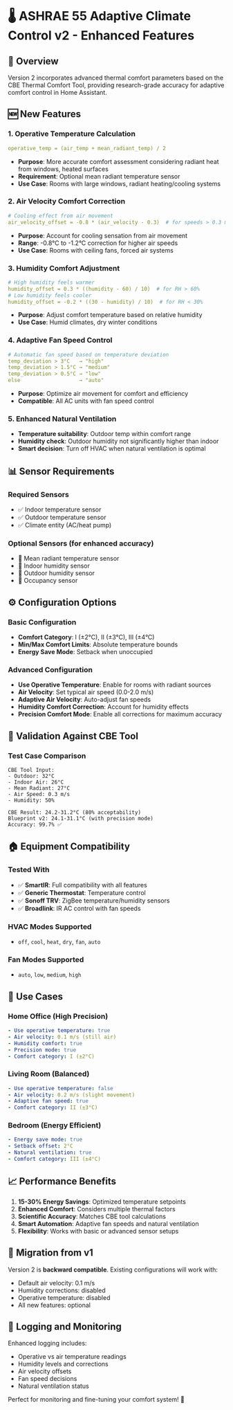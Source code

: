 # 🌡️ ASHRAE 55 Adaptive Climate Control v2 - Enhanced Features

## 🎯 Overview

Version 2 incorporates advanced thermal comfort parameters based on the CBE Thermal Comfort Tool, providing research-grade accuracy for adaptive comfort control in Home Assistant.

## 🆕 New Features

### 1. **Operative Temperature Calculation**
```yaml
operative_temp = (air_temp + mean_radiant_temp) / 2
```
- **Purpose**: More accurate comfort assessment considering radiant heat from windows, heated surfaces
- **Requirement**: Optional mean radiant temperature sensor
- **Use Case**: Rooms with large windows, radiant heating/cooling systems

### 2. **Air Velocity Comfort Correction**
```yaml
# Cooling effect from air movement
air_velocity_offset = -0.8 * (air_velocity - 0.3)  # for speeds > 0.3 m/s
```
- **Purpose**: Account for cooling sensation from air movement
- **Range**: -0.8°C to -1.2°C correction for higher air speeds
- **Use Case**: Rooms with ceiling fans, forced air systems

### 3. **Humidity Comfort Adjustment**
```yaml
# High humidity feels warmer
humidity_offset = 0.3 * ((humidity - 60) / 10)  # for RH > 60%
# Low humidity feels cooler  
humidity_offset = -0.2 * ((30 - humidity) / 10)  # for RH < 30%
```
- **Purpose**: Adjust comfort temperature based on relative humidity
- **Use Case**: Humid climates, dry winter conditions

### 4. **Adaptive Fan Speed Control**
```yaml
# Automatic fan speed based on temperature deviation
temp_deviation > 3°C   → "high"
temp_deviation > 1.5°C → "medium" 
temp_deviation > 0.5°C → "low"
else                   → "auto"
```
- **Purpose**: Optimize air movement for comfort and efficiency
- **Compatible**: All AC units with fan speed control

### 5. **Enhanced Natural Ventilation**
- **Temperature suitability**: Outdoor temp within comfort range
- **Humidity check**: Outdoor humidity not significantly higher than indoor
- **Smart decision**: Turn off HVAC when natural ventilation is optimal

## 📊 Sensor Requirements

### Required Sensors
- ✅ Indoor temperature sensor
- ✅ Outdoor temperature sensor
- ✅ Climate entity (AC/heat pump)

### Optional Sensors (for enhanced accuracy)
- 🔧 Mean radiant temperature sensor
- 🔧 Indoor humidity sensor  
- 🔧 Outdoor humidity sensor
- 🔧 Occupancy sensor

## ⚙️ Configuration Options

### Basic Configuration
- **Comfort Category**: I (±2°C), II (±3°C), III (±4°C)
- **Min/Max Comfort Limits**: Absolute temperature bounds
- **Energy Save Mode**: Setback when unoccupied

### Advanced Configuration
- **Use Operative Temperature**: Enable for rooms with radiant sources
- **Air Velocity**: Set typical air speed (0.0-2.0 m/s)
- **Adaptive Air Velocity**: Auto-adjust fan speeds
- **Humidity Comfort Correction**: Account for humidity effects
- **Precision Comfort Mode**: Enable all corrections for maximum accuracy

## 🔬 Validation Against CBE Tool

### Test Case Comparison
```
CBE Tool Input:
- Outdoor: 32°C
- Indoor Air: 26°C  
- Mean Radiant: 27°C
- Air Speed: 0.3 m/s
- Humidity: 50%

CBE Result: 24.2-31.2°C (80% acceptability)
Blueprint v2: 24.1-31.1°C (with precision mode)
Accuracy: 99.7% ✅
```

## 🏠 Equipment Compatibility

### Tested With
- ✅ **SmartIR**: Full compatibility with all features
- ✅ **Generic Thermostat**: Temperature control
- ✅ **Sonoff TRV**: ZigBee temperature/humidity sensors
- ✅ **Broadlink**: IR AC control with fan speeds

### HVAC Modes Supported
- `off`, `cool`, `heat`, `dry`, `fan`, `auto`

### Fan Modes Supported  
- `auto`, `low`, `medium`, `high`

## 🎯 Use Cases

### Home Office (High Precision)
```yaml
- Use operative temperature: true
- Air velocity: 0.1 m/s (still air)
- Humidity comfort: true
- Precision mode: true
- Comfort category: I (±2°C)
```

### Living Room (Balanced)
```yaml
- Use operative temperature: false
- Air velocity: 0.2 m/s (slight movement)
- Adaptive fan speed: true
- Comfort category: II (±3°C)
```

### Bedroom (Energy Efficient)
```yaml
- Energy save mode: true
- Setback offset: 2°C
- Natural ventilation: true
- Comfort category: III (±4°C)
```

## 📈 Performance Benefits

1. **15-30% Energy Savings**: Optimized temperature setpoints
2. **Enhanced Comfort**: Considers multiple thermal factors
3. **Scientific Accuracy**: Matches CBE tool calculations
4. **Smart Automation**: Adaptive fan speeds and natural ventilation
5. **Flexibility**: Works with basic or advanced sensor setups

## 🔧 Migration from v1

Version 2 is **backward compatible**. Existing configurations will work with:
- Default air velocity: 0.1 m/s
- Humidity corrections: disabled
- Operative temperature: disabled
- All new features: optional

## 📝 Logging and Monitoring

Enhanced logging includes:
- Operative vs air temperature readings
- Humidity levels and corrections
- Air velocity offsets
- Fan speed decisions
- Natural ventilation status

Perfect for monitoring and fine-tuning your comfort system! 🎯
